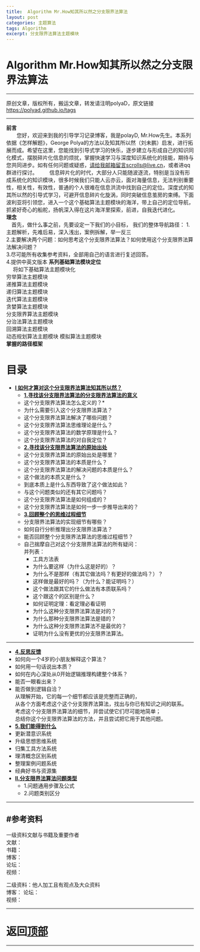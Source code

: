 ```yaml
---
title:  Algorithm Mr.How知其所以然之分支限界法算法
layout: post
categories: 主题算法
tags: Algorithm
excerpt: 分支限界法算法主题模块
---
```

# Algorithm Mr.How知其所以然之分支限界法算法 <span id="home">

---

原创文章，版权所有，搬运文章，转发请注明polyaD，原文链接<https://polyad.github.io/tags>     

---
**前言**  
&emsp;&emsp;您好，欢迎来到我的引导学习记录博客，我是polayD, Mr.How先生。本系列依据《怎样解题》，George Polya的方法以及知其所以然（刘未鹏）启发，进行拓展而成。希望在这里，您能找到引导式学习的快乐，逐步建立与形成自己的知识同化模式，摆脱碎片化信息的烦扰，掌握快速学习与深度知识系统化的技能，期待与您共同进步。如有任何问题或疑惑，请给我邮箱留言scrolls@live.cn，或者进qq群进行探讨。
&emsp;&emsp;信息碎片化的时代，大部分人只能随波逐流，特别是当没有形成系统化的知识模块，很多时候我们只能人云亦云，面对海量信息，无法判别重要性，相关性，有效性，普通的个人很难在信息洪流中找到自己的定位。深度式的知其所以然的引导式学习，可避开信息碎片化旋涡，同时突破信息茧房的束缚。下面波利亚将引领您，进入一个这个基础算法主题模块的海洋，带上自己的定位导航，抓紧好奇心的船舵，扬帆深入得在这片海洋里探索，前进，自我迭代进化。  
****理念****  
&emsp;首先，做什么事之前，先要设定一下我们的小目标，
我们的整体导航路径：
1.主题解析，先难后易，深入浅出，案例拆解，举一反三  
2.主要解决两个问题：如何思考这个分支限界法算法？如何使用这个分支限界法算法解决问题？  
3.尽可能所有收集参考资料，全部用自己的语言进行复述回答。  
4.提供中英文版本
**系列基础算法模块定位**      
&emsp;
将如下基础算法主题模块化  
穷举算法主题模块  
递推算法主题模块  
递归算法主题模块  
迭代算法主题模块  
贪婪算法主题模块  
分支限界算法主题模块  
分治法算法主题模块  
回溯算法主题模块  
动态规划算法主题模块 
模拟算法主题模块    
****掌握的路径框架****
# 目录
* **[I 如何才算对这个分支限界法算法知其所以然？](#1)**      
  * **[1.寻找该分支限界法算法的分支限界法算法的意义](#1.1)**       
  *  这个分支限界法算法怎么定义的？* 
  *  为什么需要引入这个分支限界法算法？      
  * 这个分支限界法算法解决了哪些问题？   
  * 这个分支限界法算法思维理论是什么？   
  * 这个分支限界法算法的数学原理是什么？  
  * 这个分支限界法算法的对自我定位？   
  * **[2.寻找该分支限界法算法的原始出处](#1.2)**   
  * 这个分支限界法算法的原始出处是哪里？    
  * 这个分支限界法算法的本质是什么？    
  * 这个分支限界法算法的解决问题的本质是什么？   
  * 这个做法的本质又是什么？    
  * 到底本质上是什么东西导致了这个做法如此？    
  * 与这个问题类似的还有其它问题吗？ 
  * 这个分支限界法算法是如何组成的？    
  * 这个分支限界法算法是如何一步一步推导出来的？  
  * **[3.回顾整个的思维过程细节](#1.3)**  
  * 分支限界法算法的实现细节有哪些？   
  * 如何自行分析推理出分支限界法算法？      
  * 能否回顾整个分支限界法算法的思维过程细节？  
  - 
    自己揣摩自己对这个分支限界法算法的所有疑问：      
      并列表：     
    * 工具方法表 
    *   为什么要这样（为什么这是好的）？    
    *   为什么不是那样（有其它做法吗？有更好的做法吗？）？    
    *   这样做是最好的吗？（为什么？能证明吗？）    
    *   这个做法跟其它的什么做法有本质联系吗？    
    *   这个跟这个的区别是什么？    
    *   如何证明定理：看定理必看证明    
    *   为什么这种分支限界法算法是对的？    
    *   为什么那种分支限界法算法是错的？    
    *   为什么这种分支限界法算法不是最优的？    
    *   证明为什么没有更优的分支限界法算法。 
 ----  
  * **[4.反思反馈](#1.4)**      
  *  如何向一个4岁的小朋友解释这个算法？ 
  *  如何用一句话说出本质？
  *  如何在内心深处从0开始逻辑推理构建整个体系？
  *  能否一眼看出来？     
  * 能否做到逻辑自洽？    
    从理解开始，它的每一个细节都应该是完整而正确的，    
    从各个方面考虑这个这个分支限界法算法，找出与你已有知识之间的联系。    
    考虑这个分支限界法算法的细节，并尝试使它们尽可能地简单；    
    总结你这个分支限界法算法的方法，并且尝试把它用于其他问题。    
  * **[5.我们能得到什么](#1.5)**         
  *   更新潜意识系统    
  *   升级思想思维系统    
  *   归集工具方法系统    
  *   理清概念区别系统        
  *   整理案例问题系统  
  *   经典好书与资源集      
* **[II.分支限界法算法问题类型](#2)**     
  *  1.问题通用步骤及公式   
  *  2.问题类别区分   







-----
#参考资料  
-----  
一级资料文献与书籍及重要作者  
文献：  
书籍：  
博客：   
论坛：   
视频：  

二级资料：他人加工且有观点及大众资料  
博客： 
论坛：   
视频：    



-----

# **返回[顶部](#home)**

---- 